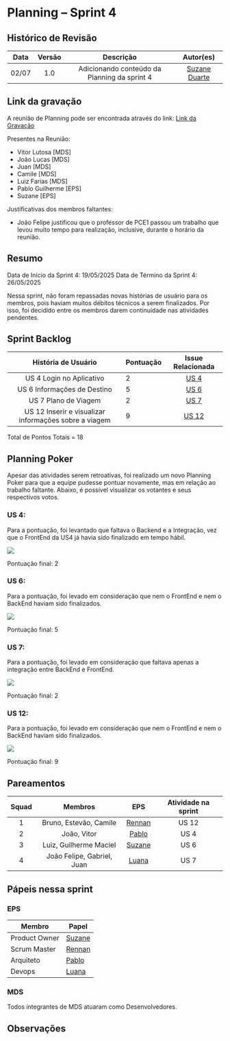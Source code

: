 # Planning – Sprint 4

## Histórico de Revisão
| Data | Versão | Descrição | Autor(es)|
|:----:|:------:|:---------:|:--------:|
| 02/07 | 1.0 | Adicionando conteúdo da Planning da sprint 4 | [Suzane Duarte](https://github.com/suzaneaduarte)|

## Link da gravação 

A reunião de Planning pode ser encontrada através do link: [Link da Gravação](https://unbbr.sharepoint.com/sites/Time1-EPSMDS/_layouts/15/stream.aspx?id=%2Fsites%2FTime1%2DEPSMDS%2FDocumentos%20Compartilhados%2FGeneral%2FRecordings%2FReuniao%20Planning%20e%20Review%2021%5F05%2D20250521%5F201514%2DGrava%C3%A7%C3%A3o%20da%20Reuni%C3%A3o%2Emp4&referrer=StreamWebApp%2EWeb&referrerScenario=AddressBarCopied%2Eview%2Eb6f1e7b8%2D4d6c%2D49bc%2D9275%2Dc66951e2fa2d&isDarkMode=true)

Presentes na Reunião:

- Vitor Lutosa [MDS]
- João Lucas [MDS]
- Juan [MDS]
- Camile [MDS]
- Luiz Farias [MDS]
- Pablo Guilherme [EPS]
- Suzane [EPS]

Justificativas dos membros faltantes: 
- João Felipe justificou que o professor de PCE1 passou um trabalho que levou muito tempo para realização, inclusive, durante o horário da reunião. 

## Resumo 

Data de Início da Sprint 4: 19/05/2025
Data de Término da Sprint 4: 26/05/2025

Nessa sprint, não foram repassadas novas histórias de usuário para os membros, pois haviam muitos débitos técnicos a serem finalizados. Por isso, foi decidido entre os membros darem continuidade nas atividades pendentes. 

## Sprint Backlog

| **História de Usuário**                                                            | **Pontuação** | **Issue Relacionada**|
| :--------------------------------------------------------------------: | :------------- | :-----------: | 
| US 4 Login no Aplicativo| 2 |       [US 4](https://github.com/fga-eps-mds/2025.1-VaiPelaSombra-docs/issues/33)       | 
| US 6 Informações de Destino| 5 |       [US 6](https://github.com/fga-eps-mds/2025.1-VaiPelaSombra-docs/issues/18)       | 
| US 7 Plano de Viagem | 2 |       [US 7](https://github.com/fga-eps-mds/2025.1-VaiPelaSombra-docs/issues/19)       | 
| US 12 Inserir e visualizar informações sobre a viagem | 9 |       [US 12](https://github.com/fga-eps-mds/2025.1-VaiPelaSombra-docs/issues/19)       | 

Total de Pontos Totais = 18

## Planning Poker 

Apesar das atividades serem retroativas, foi realizado um novo Planning Poker para que a equipe pudesse pontuar novamente, mas em relação ao trabalho faltante. Abaixo, é possível visualizar os votantes e seus respectivos votos. 

### US 4: 

Para a pontuação, foi levantado que faltava o Backend e a Integração, vez que o FrontEnd da US4 já havia sido finalizado em tempo hábil. 

![](../assets/pontuacaous4.png)

Pontuação final: 2

### US 6:

Para a pontuação, foi levado em consideração que nem o FrontEnd e nem o BackEnd haviam sido finalizados. 

![](../assets/pontuacaous6.png)

Pontuação final: 5

### US 7:

Para a pontuação, foi levado em consideração que faltava apenas a integração entre BackEnd e FrontEnd. 

![](../assets/pontuacaous7.png)

Pontuação final: 2

### US 12: 

Para a pontuação, foi levado em consideração que nem o FrontEnd e nem o BackEnd haviam sido finalizados. 

![](../assets/pontuacaous12.png)

Pontuação final: 9

## Pareamentos

| Squad | Membros | EPS | Atividade na sprint |
|:--------: | :-------: | :-------:| :-----:|
| 1 | Bruno, Estevão, Camile  | [Rennan](https://github.com/renannOgomes) | US 12 |
| 2 | João, Vitor | [Pablo](https://github.com/PabloGJBS) | US 4  |
| 3 | Luiz, Guilherme Maciel | [Suzane](https://github.com/suzaneaduarte) | US 6 |
| 4 | João Felipe, Gabriel, Juan  | [Luana](https://github.com/luanatorress) | US 7 |

## Pápeis nessa sprint

### EPS

Membro| Papel
------------ | --------------
Product Owner |  [Suzane](https://github.com/suzaneaduarte) 
Scrum Master | [Rennan](https://github.com/renannOgomes)
Arquiteto | [Pablo](https://github.com/PabloGJBS)
Devops | [Luana](https://github.com/luanatorress)

### MDS

Todos integrantes de MDS atuaram como Desenvolvedores. 

## Observações


